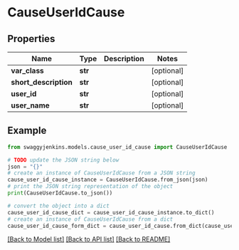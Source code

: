 # CauseUserIdCause


## Properties

Name | Type | Description | Notes
------------ | ------------- | ------------- | -------------
**var_class** | **str** |  | [optional] 
**short_description** | **str** |  | [optional] 
**user_id** | **str** |  | [optional] 
**user_name** | **str** |  | [optional] 

## Example

```python
from swaggyjenkins.models.cause_user_id_cause import CauseUserIdCause

# TODO update the JSON string below
json = "{}"
# create an instance of CauseUserIdCause from a JSON string
cause_user_id_cause_instance = CauseUserIdCause.from_json(json)
# print the JSON string representation of the object
print(CauseUserIdCause.to_json())

# convert the object into a dict
cause_user_id_cause_dict = cause_user_id_cause_instance.to_dict()
# create an instance of CauseUserIdCause from a dict
cause_user_id_cause_form_dict = cause_user_id_cause.from_dict(cause_user_id_cause_dict)
```
[[Back to Model list]](../README.md#documentation-for-models) [[Back to API list]](../README.md#documentation-for-api-endpoints) [[Back to README]](../README.md)


